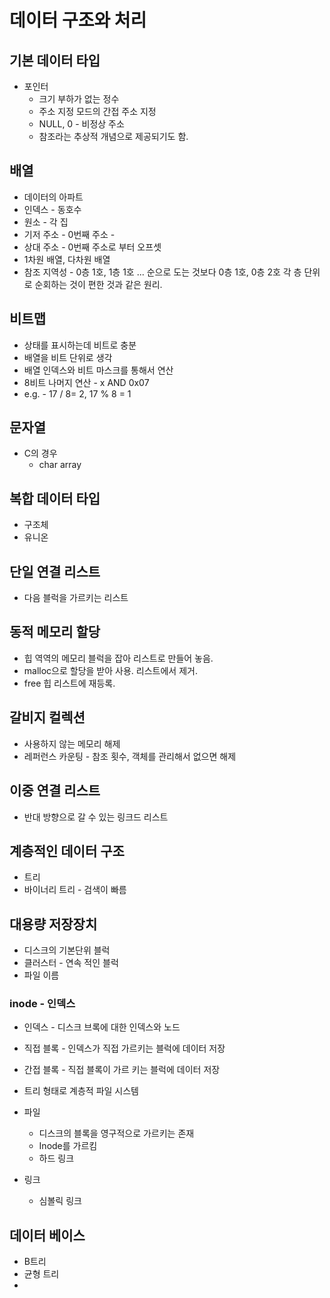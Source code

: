 # 데이터 구조와 처리

## 기본 데이터 타입

- 포인터
  - 크기 부하가 없는 정수
  - 주소 지정 모드의 간접 주소 지정
  - NULL, 0 - 비정상 주소
  - 참조라는 추상적 개념으로 제공되기도 함.

## 배열

- 데이터의 아파트
- 인덱스 - 동호수
- 원소 - 각 집
- 기저 주소 - 0번째 주소 -
- 상대 주소 - 0번째 주소로 부터 오프셋
- 1차원 배열, 다차원 배열
- 참조 지역성 - 0층 1호, 1층 1호 ... 순으로 도는 것보다 0층 1호, 0층 2호 각 층 단위로 순회하는 것이 편한 것과 같은 원리.

## 비트맵

- 상태를 표시하는데 비트로 충분
- 배열을 비트 단위로 생각
- 배열 인덱스와 비트 마스크를 통해서 연산
- 8비트 나머지 연산 - x AND 0x07
- e.g. - 17 / 8= 2, 17 % 8 = 1

## 문자열

- C의 경우
  - char array

## 복합 데이터 타입

- 구조체
- 유니온

## 단일 연결 리스트

- 다음 블럭을 가르키는 리스트

## 동적 메모리 할당

- 힙 역역의 메모리 블럭을 잡아 리스트로 만들어 놓음.
- malloc으로 할당을 받아 사용. 리스트에서 제거.
- free 힙 리스트에 재등록.

## 갈비지 컬렉션

- 사용하지 않는 메모리 해제
- 레퍼런스 카운팅 - 참조 횟수, 객체를 관리해서 없으면 해제

## 이중 연결 리스트

- 반대 방향으로 갈 수 있는 링크드 리스트

## 계층적인 데이터 구조

- 트리
- 바이너리 트리 - 검색이 빠름

## 대용량 저장장치

- 디스크의 기본단위 블럭
- 클러스터 - 연속 적인 블럭
- 파일 이름

### inode - 인덱스

- 인덱스 - 디스크 브록에 대한 인덱스와 노드
- 직접 블록 - 인덱스가 직접 가르키는 블럭에 데이터 저장
- 간접 블록 - 직접 블록이 가르 키는 블럭에 데이터 저장
- 트리 형태로 계층적 파일 시스템

- 파일

  - 디스크의 블록을 영구적으로 가르키는 존재
  - Inode를 가르킴
  - 하드 링크

- 링크
  - 심볼릭 링크

## 데이터 베이스

- B트리
- 균형 트리
-
